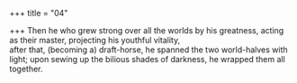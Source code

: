 +++
title = "04"

+++
Then he who grew strong over all the worlds by his greatness, acting as  their master, projecting his youthful vitality,  
after that, (becoming a) draft-horse, he spanned the two world-halves  with light; upon sewing up the bilious shades of darkness, he wrapped  them all together.  